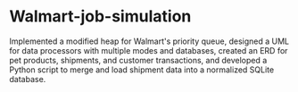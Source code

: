 # Walmart-job-simulation
Implemented a modified heap for Walmart's priority queue, designed a UML for data processors with multiple modes and databases, created an ERD for pet products, shipments, and customer transactions, and developed a Python script to merge and load shipment data into a normalized SQLite database.
